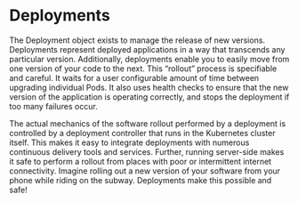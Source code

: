 # Deployments

The Deployment object exists to manage the release of new versions. Deployments represent deployed applications in a way that transcends any particular version.
Additionally, deployments enable you to easily move from one version of your code to the next. This “rollout” process is specifiable and careful. It waits for a user configurable amount of time between upgrading individual Pods. It also uses health checks to ensure that the new version of the application is operating correctly, and
stops the deployment if too many failures occur.

The actual mechanics of the software rollout performed by a deployment is controlled by a deployment controller that runs in the Kubernetes cluster itself. This makes it easy to integrate deployments with numerous continuous delivery tools and services. Further, running server-side makes it safe to perform a rollout from places with poor or intermittent internet connectivity. Imagine rolling out a new version of your software from your phone while riding on the subway. Deployments make this possible and safe!
